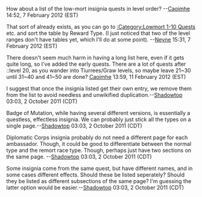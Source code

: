 How about a list of the low-mort insignia quests in level order?
--[Caoimhe](User:Caoimhe.md "wikilink") 14:52, 7 February 2012 (EST)

That sort of already exists, as you can go to [:Category:Lowmort 1-10
Quests](:Category:Lowmort_1-10_Quests "wikilink") etc. and sort the
table by Reward Type. (I just noticed that two of the level ranges don't
have tables yet, which I'll do at some point).
--[Neyne](User:Neyne.md "wikilink") 15:31, 7 February 2012 (EST)

  
  
There doesn't seem much harm in having a long list here, even if it gets
quite long, so I've added the early quests. There are a lot of quests
after ::level 20, as you wander into Tiurrees/Graw levels, so maybe
leave 21\~30 until 31\~40 and 41\~50 are done?
[Caoimhe](User:Caoimhe.md "wikilink") 13:59, 11 February 2012 (EST)

I suggest that once the insignia listed get their own entry, we remove
them from the list to avoid needless and unwikified
duplication.--[Shadowtop](User:Shadowtop.md "wikilink") 03:03, 2 October
2011 (CDT)

Badge of Mutation, while having several different versions, is
essentially a questless, effectless insignia. We can probably just stick
all the types on a single
page.--[Shadowtop](User:Shadowtop.md "wikilink") 03:03, 2 October 2011
(CDT)

Diplomatic Corps insignia probably do not need a different page for each
ambassador. Though, it could be good to differentiate between the normal
type and the remort race type. Though, perhaps just have two sections on
the same page. --[Shadowtop](User:Shadowtop.md "wikilink") 03:03, 2
October 2011 (CDT)

Some insignia come from the same quest, but have different names, and in
some cases different effects. Should these be listed seperately? Should
they be listed as different subsections of the same page? I'm guessing
the latter option would be
easier.--[Shadowtop](User:Shadowtop.md "wikilink") 03:03, 2 October 2011
(CDT)
